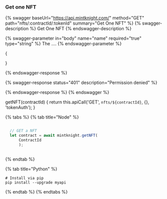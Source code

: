 
### Get one NFT

{% swagger baseUrl="https://api.mintknight.com/" method="GET" path="nfts/:contractId/:tokenId" summary="Get One NFT" %} {% swagger-description %} Get One NFT {% endswagger-description %}

{% swagger-parameter in="body" name="name" required="true" type="string" %} The .... {% endswagger-parameter %}


{
   
}

{% endswagger-response %}

{% swagger-response status="401" description="Permission denied" %}

{% endswagger-response %} {% endswagger %}



  getNFT(contractId) {
    return this.apiCall('GET', `nfts/${contractId}`, {}, 'tokenAuth');
  }



{% tabs %}
{% tab title="Node" %}
```javascript

  // GET a NFT
  let contract = await mintknight.getNFT(
      ContractId    
      );
   
```
{% endtab %}

{% tab title="Python" %}
```
# Install via pip
pip install --upgrade myapi
```
{% endtab %}
{% endtabs %}  